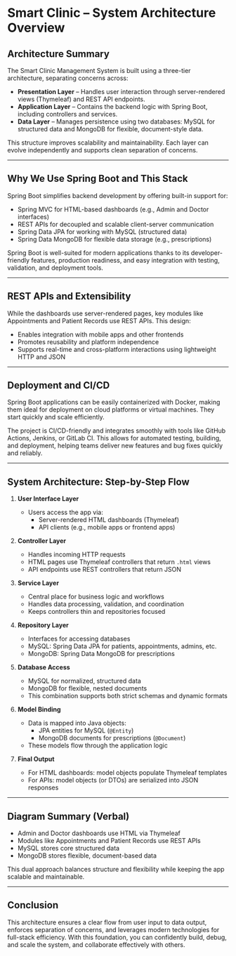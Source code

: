 # Smart Clinic – System Architecture Overview

## Architecture Summary

The Smart Clinic Management System is built using a three-tier architecture, separating concerns across:

- **Presentation Layer** – Handles user interaction through server-rendered views (Thymeleaf) and REST API endpoints.
- **Application Layer** – Contains the backend logic with Spring Boot, including controllers and services.
- **Data Layer** – Manages persistence using two databases: MySQL for structured data and MongoDB for flexible, document-style data.

This structure improves scalability and maintainability. Each layer can evolve independently and supports clean separation of concerns.

---

## Why We Use Spring Boot and This Stack

Spring Boot simplifies backend development by offering built-in support for:

- Spring MVC for HTML-based dashboards (e.g., Admin and Doctor interfaces)
- REST APIs for decoupled and scalable client-server communication
- Spring Data JPA for working with MySQL (structured data)
- Spring Data MongoDB for flexible data storage (e.g., prescriptions)

Spring Boot is well-suited for modern applications thanks to its developer-friendly features, production readiness, and easy integration with testing, validation, and deployment tools.

---

## REST APIs and Extensibility

While the dashboards use server-rendered pages, key modules like Appointments and Patient Records use REST APIs. This design:

- Enables integration with mobile apps and other frontends
- Promotes reusability and platform independence
- Supports real-time and cross-platform interactions using lightweight HTTP and JSON

---

## Deployment and CI/CD

Spring Boot applications can be easily containerized with Docker, making them ideal for deployment on cloud platforms or virtual machines. They start quickly and scale efficiently.

The project is CI/CD-friendly and integrates smoothly with tools like GitHub Actions, Jenkins, or GitLab CI. This allows for automated testing, building, and deployment, helping teams deliver new features and bug fixes quickly and reliably.

---

## System Architecture: Step-by-Step Flow

1. **User Interface Layer**

   - Users access the app via:
     - Server-rendered HTML dashboards (Thymeleaf)
     - API clients (e.g., mobile apps or frontend apps)

2. **Controller Layer**

   - Handles incoming HTTP requests
   - HTML pages use Thymeleaf controllers that return `.html` views
   - API endpoints use REST controllers that return JSON

3. **Service Layer**

   - Central place for business logic and workflows
   - Handles data processing, validation, and coordination
   - Keeps controllers thin and repositories focused

4. **Repository Layer**

   - Interfaces for accessing databases
   - MySQL: Spring Data JPA for patients, appointments, admins, etc.
   - MongoDB: Spring Data MongoDB for prescriptions

5. **Database Access**

   - MySQL for normalized, structured data
   - MongoDB for flexible, nested documents
   - This combination supports both strict schemas and dynamic formats

6. **Model Binding**

   - Data is mapped into Java objects:
     - JPA entities for MySQL (`@Entity`)
     - MongoDB documents for prescriptions (`@Document`)
   - These models flow through the application logic

7. **Final Output**

   - For HTML dashboards: model objects populate Thymeleaf templates
   - For APIs: model objects (or DTOs) are serialized into JSON responses

---

## Diagram Summary (Verbal)

- Admin and Doctor dashboards use HTML via Thymeleaf
- Modules like Appointments and Patient Records use REST APIs
- MySQL stores core structured data
- MongoDB stores flexible, document-based data

This dual approach balances structure and flexibility while keeping the app scalable and maintainable.

---

## Conclusion

This architecture ensures a clear flow from user input to data output, enforces separation of concerns, and leverages modern technologies for full-stack efficiency. With this foundation, you can confidently build, debug, and scale the system, and collaborate effectively with others.
